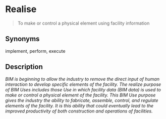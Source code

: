 # Realise
>To make or control a physical element using facility information
## Synonyms
implement, perform, execute
## Description
*BIM is beginning to allow the industry to remove the direct input of human interaction to develop specific elements of the facility. The realize purpose of BIM Uses includes those Use in which facility data (BIM data) is used to make or control a physical element of the facility. This BIM Use purpose gives the industry the ability to fabricate, assemble, control, and regulate elements of the facility. It is this ability that could eventually lead to the improved productivity of both construction and operations of facilities.*
